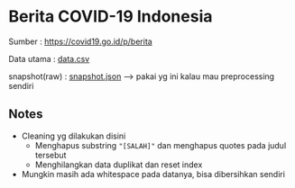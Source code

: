 # Berita COVID-19 Indonesia
Sumber : https://covid19.go.id/p/berita

Data utama : [data.csv](.\data.csv)

snapshot(raw) : [snapshot.json](.\snapshot.js) --> pakai yg ini kalau mau preprocessing sendiri

## Notes 
- Cleaning yg dilakukan disini
    - Menghapus substring `"[SALAH]"` dan menghapus quotes pada judul tersebut
    - Menghilangkan data duplikat dan reset index
- Mungkin masih ada whitespace pada datanya, bisa dibersihkan sendiri

